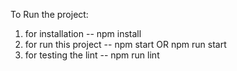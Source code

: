 To Run the project:
1. for installation
-- npm install
2. for run this project 
-- npm start OR npm run start
3. for testing the lint 
-- npm run lint
